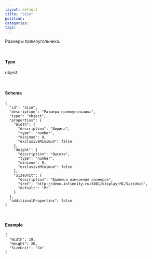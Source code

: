 ```yaml
---
layout: default
title: "Size"
position: 
categories: 
tags: 
---
```


Размеры прямоугольника.

   

#### Type

object

  

#### Schema

```
{
  "id": "Size",
  "description": "Размеры прямоугольника",
  "type": "object",
  "properties": {
    "Width": {
      "description": "Ширина",
      "type": "number",
      "minimum": 0,
      "exclusiveMinimum": false
    },
    "Height": {
      "description": "Высота",
      "type": "number",
      "minimum": 0,
      "exclusiveMinimum": false
    },
    "SizeUnit": {
      "description": "Единица измерения размеров",
      "$ref": "http://demo.infinnity.ru:8081/display/MC/SizeUnit",
      "default": "Pt"
    }
  },
  "additionalProperties": false
}
```

   

#### Example

```
{
  "Width": 10,
  "Height": 20,
  "SizeUnit": "Cm"
}
```

 

 

